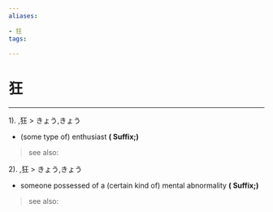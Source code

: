 ```yaml
---
aliases:
    
- 狂
tags:
    
---
```


# 狂
---
1).
,狂 > きょう,きょう

- (some type of) enthusiast
**( Suffix;)**
> see also: 
            
2).
,狂 > きょう,きょう

- someone possessed of a (certain kind of) mental abnormality
**( Suffix;)**
> see also: 
            